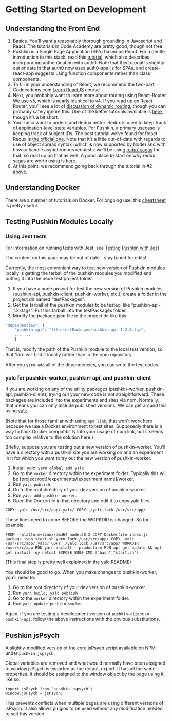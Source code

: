 # Getting Started on Development

## Understanding the Front End

1. Basics. You’ll want a reasonably thorough grounding in Javascript and React. The tutorials in Code Academy are pretty good, though not free.
2. Pushkin is a Single Page Application \(SPA\) based on React. For a gentle introduction to this stack, read this [tutorial](https://auth0.com/blog/beyond-create-react-app-react-router-redux-saga-and-more/#Securing-Your-React-Application), which also describes incorporating authentication with auth0. Note that this tutorial is slightly out of date in that auth0 now uses auth0-spa-js for SPAs, and create-react-app suggests using function components rather than class components.
3. To fill in your understanding of React, we recommend the two-part Codecademy.com [Learn ReactJS](https://www.codecademy.com/learn/react-101) course.
4. Next, you probably want to learn more about routing using React-Router. We use [v5](https://reacttraining.com/blog/react-router-v5/), which is nearly identical to v4. If you read up on React Router, you’ll see a lot of [discussion of dynamic routing](https://github.com/ReactTraining/react-router/blob/master/packages/react-router/docs/guides/philosophy.md), though you can probably safely ignore this. One of the better tutorials available is [here](https://auth0.com/blog/react-router-4-practical-tutorial/), though it’s a bit short.
5. You’ll also want to understand Redux better. Redux is used to keep track of application-level state variables. For Pushkin, a primary usecase is keeping track of subject IDs. The best tutorial we’ve found for React-Redux is [the official one](https://redux.js.org/basics/basic-tutorial). Note that it’s a little out-of-date with regards to use of object spread syntax \(which is now supported by Node\) and with how to handle asynchronous requests: we’ll be using [redux sagas](https://redux-saga.js.org/docs/introduction/) for that, so read up on that as well. A good place to start on why redux sagas are worth using is [here](https://engineering.universe.com/what-is-redux-saga-c1252fc2f4d1).
6. At this point, we recommend going back through the tutorial in \#2 above.

## Understanding Docker

There are a number of tutorials on Docker. For ongoing use, this [cheatsheet](https://www.digitalocean.com/community/tutorials/how-to-remove-docker-images-containers-and-volumes) is pretty useful.

## Testing Pushkin Modules Locally

### Using Jest tests
For information on running tests with Jest, see [Testing Pushkin with Jest](https://languagelearninglab.gitbook.io/pushkin/advanced/testing-pushkin-with-jest)

The content on this page may be out of date - stay tuned for edits!

Currently, the most convenient way to test new version of Pushkin modules locally is getting the tarball of the pushkin modules you modified and putting it into the node test project folder.

1. If you have a node project for test the new version of Pushkin modules \(pushkin-api, pushkin-client, pushkin-worker, etc.\), create a folder in the project dir named “testPackages”.
2. Get the tarball of the pushkin modules to be tested, like “pushkin-api-1.2.0.tgz”. Put this tarball into the testPackages folder.
3. Modify the package.json file in the project dir like this:

```javascript
"dependencies": {
    "pushkin-api": "file:testPackages/pushkin-api-1.2.0.tgz",
    ... ...
    }
```

That is, modify the path of the Pushkin module to the local test version, so that Yarn will find it locally rather than in the npm repository.

After you `yarn add` all of the dependencies, you can write the test codes.

### yalc for pushkin-worker, pushkin-api, and pushkin-client

If you are working on any of the utility packages (pushkin-worker, pushkin-api, pushkin-client), trying out your new code is not straightforward. These packages are included into the experiments and sites via npm. Normally, that means you can only include published versions. We can get around this using [`yalc`](https://github.com/wclr/yalc).

(Note that for those familiar with using [`npm link`](https://docs.npmjs.com/cli/v9/commands/npm-link?v=true#description), that won't work here because we use a Docker environment to test sites. Supposedly there is a way to hack Docker compatibility into your usage of npm link, but it seems too complex relative to the solution here.) 

Briefly, suppose you are testing out a new version of pushkin-worker. You'll have a directory with a pushkin site you are working on and an experiment in it for which you want to try out the new version of pushkin-worker. 

1. Install yalc: `yarn global add yalc`
2. Go to the `worker` directory within the experiment folder. Typically this will be [project root]/experiments/[experiment name]/worker. 
3. Run `yalc publish`
3. Go to the root directory of your dev version of pushkin-worker.
4. Run `yalc add pushkin-worker`.
5. Open the Dockerfile in that directory and edit it to copy yalc files:

`COPY .yalc /usr/src/app/.yalc/
COPY ./yalc.lock /usr/src/app/`

These lines need to come BEFORE the WORKDIR is changed. So for example:

`FROM --platform=linux/amd64 node:20.2
COPY Dockerfile index.js package.json start.sh yarn.lock /usr/src/app/
COPY .yalc /usr/src/app/.yalc/
COPY ./yalc.lock /usr/src/app/
WORKDIR /usr/src/app
RUN yarn install --production
RUN apt-get update && apt-get install -qy netcat
EXPOSE 8000
CMD ["bash","start.sh"]`

(This final step is pretty well explained in the yalc README)

You should be good to go. When you make changes to pushkin-worker, you'll need to:

1. Go to the root directory of your dev version of pushkin-worker.
2. Run `yarn build; yalc publish`
3. Go to the `worker` directory within the experiment folder.
4. Run `yalc update pushkin-worker`

Again, if you are testing a development version of `pushkin-client` or `pushkin-api`, follow the above instructions with the obvious substitutions.

## Pushkin jsPsych

A slightly-modified version of the core [jsPsych](https://github.com/jspsych/jsPsych) script available on NPM under `pushkin-jspsych`.

Global variables are removed and what would normally have been assigned to window.jsPsych is exported as the default export. It has all the same properties. It should be assigned to the window object by the page using it, like so:

```text
import jsPsych from 'pushkin-jspsych';
window.jsPsych = jsPsych;
```

This prevents conflicts when multiple pages are using different versions of jsPsych. It also allows plugins to be used without any modification needed to suit this version.

